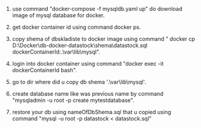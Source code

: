 1. use command "docker-compose -f mysqldb.yaml up" do download image of mysql database for docker.

2. get docker container id using command docker ps.

3. copy shema of dbskladiste to docker image using command " docker cp D:\Docker\db-docker-datastock\shema\datastock.sql dockerContainerId:.\var\lib\mysql\".

4. login into docker container using command "docker exec -it dockerContainerId bash".

5. go to dir where did u copy db shema '.\var\lib\mysql\'.

6. create database name like was previous name by command "mysqladmin -u root -p create mytestdatabase".

7. restore your db using nameOfDbShema.sql that u copied using command "mysql -u root -p datastock < datastock.sql"